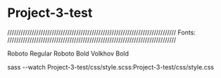 # Project-3-test

//////////////////////////////////////////////////////////////////////////// 
Fonts:
////////////////////////////////////////////////////////////////////////////

Roboto Regular
Roboto Bold
Volkhov Bold


sass --watch Project-3-test/css/style.scss:Project-3-test/css/style.css